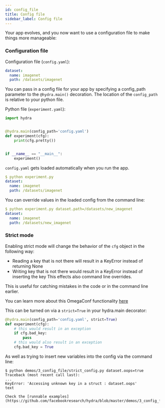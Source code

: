 ```yaml
---
id: config_file
title: Config file
sidebar_label: Config file
---
```


Your app evolves, and you now want to use a configuration file to make things more manageable:

### Configuration file
Configuration file (`config.yaml`):
```yaml
dataset:
  name: imagenet
  path: /datasets/imagenet
```

You can pass in a config file for your app by specifying a config_path parameter to the `@hydra.main()` decoration.
The location of the `config_path` is relative to your python file.

Python file (`experiment.yaml`):
```python
import hydra


@hydra.main(config_path='config.yaml')
def experiment(cfg):
    print(cfg.pretty())


if __name__ == "__main__":
    experiment()
```

`config.yaml` gets loaded automatically when you run the app.
```yaml
$ python experiment.py
dataset:
  name: imagenet
  path: /datasets/imagenet
```

You can override values in the loaded config from the command line:
```yaml
$ python experiment.py dataset.path=/datasets/new_imagenet
dataset:
  name: imagenet
  path: /datasets/new_imagenet
```


### Strict mode
Enabling strict mode will change the behavior of the `cfg` object in the following way:
* Reading a key that is not there will result in a KeyError instead of returning None
* Writing key that is not there would result in a KeyError instead of inserting the key
This effects also command line overrides.

This is useful for catching mistakes in the code or in the command line earlier.

You can learn more about this OmegaConf functionality [here](https://omegaconf.readthedocs.io/en/latest/usage.html#configuration-flags)

This can be turned on via a `strict=True` in your hydra.main decorator:

```python
@hydra.main(config_path='config.yaml', strict=True)
def experiment(cfg):
    # this would result in an exception
    if cfg.bad_key:
        pass
    # this would also result in an exception
    cfg.bad_key = True
```

As well as trying to insert new variables into the config via the command line:
```text
$ python demos/3_config_file/strict_config.py dataset.oops=true
Traceback (most recent call last):
...
KeyError: 'Accessing unknown key in a struct : dataset.oops'
text

Check the [runnable examples](https://github.com/facebookresearch/hydra/blob/master/demos/3_config_file).